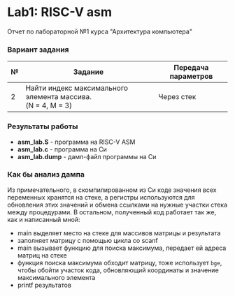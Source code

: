 # Lab1: RISC-V asm

Отчет по лабораторной №1 курса "Архитектура компьютера"

### Вариант задания

№|Задание|Передача параметров
-|-------|-------------------
2|Найти индекс максимального элемента массива.<br/>(N = 4, M = 3)|Через стек

### Результаты работы

* **asm_lab.S** - программа на RISC-V ASM
* **asm_lab.c** - программа на Си
* **asm_lab.dump** - дамп-файл программы на Си

### Как бы анализ дампа

Из примечательного, в скомпилированном из Си коде значения всех переменных хранятся на стеке, а регистры используются для обновления этих значений и обмена ссылками на нужные участки стека между процедурами. В остальном, полученный код работает так же, как и написанный мной:

- main выделяет место на стеке для массивов матрицы и результата 
- заполняет матрицу с помощью цикла со scanf 
- main вызывает функцию для поиска максимума, передает ей адреса матриц на стеке 
- функция поиска максимума обходит матрицу, тоже использует `bge`, чтобы обойти участок кода, обновляющий координаты и значение максимального элемента
- printf результатов
